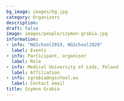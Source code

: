 ```yaml
---
bg_image: images/bg.jpg
category: Organizers
description: 
draft: false
image: images/people/szymon-grabia.jpg
information:
- info: "NGSchool2019, NGSchool2020"
  label: Events
- info: Participant, organiser
  label: Role
- info: Medical University of Lodz, Poland
  label: Affiliation
- info: sgrabia@ngschool.eu
  label: Contact email
title: Szymon Grabia
---
```

